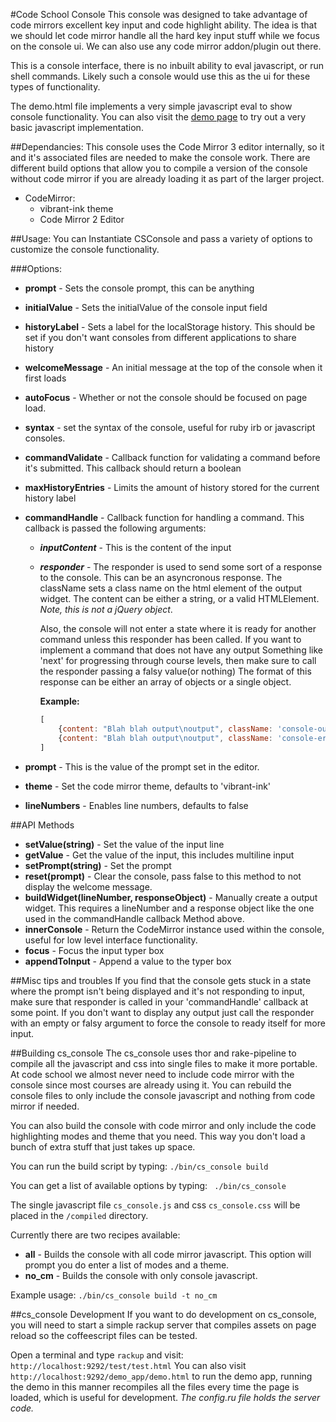 #Code School Console
This console was designed to take advantage of code mirrors excellent key input
and code highlight ability. The idea is that we should let code mirror handle all
the hard key input stuff while we focus on the console ui. We can also use any
code mirror addon/plugin out there.

This is a console interface, there is no inbuilt ability to eval javascript, or
run shell commands. Likely such a console would use this as the ui for these
types of functionality.

The demo.html file implements a very simple javascript eval to show console
functionality. You can also visit the [demo page](http://renz45.github.io/cs_console/)
to try out a very basic javascript implementation.


##Dependancies:
This console uses the Code Mirror 3 editor internally, so it and it's associated
files are needed to make the console work. There are different build options that
allow you to compile a version of the console without code mirror if you are already
loading it as part of the larger project.

* CodeMirror:
    - vibrant-ink theme
    - Code Mirror 2 Editor

##Usage:
  You can Instantiate CSConsole and pass a variety of options to customize the console
  functionality.

###Options:
* **prompt** - Sets the console prompt, this can be anything
* **initialValue** - Sets the initialValue of the console input field
* **historyLabel** - Sets a label for the localStorage history. This should be set if you don't want consoles from different applications to share history
* **welcomeMessage** - An initial message at the top of the console when it first loads
* **autoFocus** - Whether or not the console should be focused on page load.
* **syntax** - set the syntax of the console, useful for ruby irb or javascript consoles.
* **commandValidate** - Callback function for validating a command before it's submitted. This callback should return a boolean
* **maxHistoryEntries** - Limits the amount of history stored for the current history label
* **commandHandle** - Callback function for handling a command. This callback is passed the following arguments:
    - ***inputContent*** - This is the content of the input
    - ***responder*** - The responder is used to send some sort of a response to the console. This can be an asyncronous response. The className sets a class name on the html element of the output widget. The content can be either a string, or a valid HTMLElement. *Note, this is not a jQuery object*.

        Also, the console will not enter a state where it is ready for another command unless this responder has been called. If you want to implement a command that does not have any output Something like 'next' for progressing through course levels, then make sure to call the responder passing a falsy value(or nothing) The format of this response can be either an array of objects or a single object.

        **Example:**

        ```javascript
        [
            {content: "Blah blah output\noutput", className: 'console-output'},
            {content: "Blah blah output\noutput", className: 'console-error'}
        ]
        ```




* **prompt** - This is the value of the prompt set in the editor.
* **theme** - Set the code mirror theme, defaults to 'vibrant-ink'
* **lineNumbers** - Enables line numbers, defaults to false

##API Methods
* **setValue(string)** - Set the value of the input line
* **getValue** - Get the value of the input, this includes multiline input
* **setPrompt(string)** - Set the prompt
* **reset(prompt)** - Clear the console, pass false to this method to not display the welcome message.
* **buildWidget(lineNumber, responseObject)** - Manually create a output widget. This requires a lineNumber and a response object like the one used in the commandHandle callback Method above.
* **innerConsole** - Return the CodeMirror instance used within the console, useful for low level interface functionality.
* **focus** - Focus the input typer box
* **appendToInput** - Append a value to the typer box


##Misc tips and troubles
If you find that the console gets stuck in a state where the prompt isn't being displayed
and it's not responding to input, make sure that responder is called in your 'commandHandle'
callback at some point. If you don't want to display any output just call the responder with
an empty or falsy argument to force the console to ready itself for more input.

##Building cs_console
The cs_console uses thor and rake-pipeline to compile all the javascript and css into single files to make
it more portable. At code school we almost never need to include code mirror with the console
since most courses are already using it. You can rebuild the console files to only include
the console javascript and nothing from code mirror if needed.

You can also build the console with code mirror and only include the code highlighting
modes and theme that you need. This way you don't load a bunch of extra stuff that just
takes up space.

You can run the build script by typing: `./bin/cs_console build`

You can get a list of available options by typing: ` ./bin/cs_console`

The single javascript file `cs_console.js` and css `cs_console.css` will be placed in the
`/compiled` directory.

Currently there are two recipes available:
* **all** - Builds the console with all code mirror javascript. This option will prompt you do enter a list of modes and a theme.
* **no_cm** - Builds the console with only console javascript.

Example usage: `./bin/cs_console build -t no_cm`


##cs_console Development
If you want to do development on cs_console, you will need to start a simple
rackup server that compiles assets on page reload so the coffeescript files can
be tested.

Open a terminal and type `rackup` and visit: `http://localhost:9292/test/test.html`
You can also visit `http://localhost:9292/demo_app/demo.html` to run the demo app, running
the demo in this manner recompiles all the files every time the page is loaded, which
is useful for development.
*The config.ru file holds the server code.*
